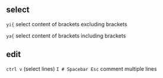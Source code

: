 ## select
```yi{``` select content of brackets excluding brackets

```ya{```  select content of brackets including brackets

## edit
```ctrl v``` (select lines) ```I # Spacebar Esc```    comment multiple lines

